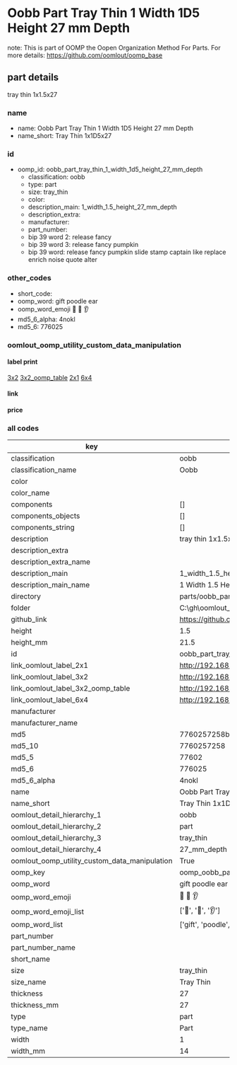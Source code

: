 # Oobb Part Tray Thin 1 Width 1D5 Height 27 mm Depth  

note: This is part of OOMP the Oopen Organization Method For Parts. For more details: https://github.com/oomlout/oomp_base

##  part details
  



tray thin 1x1.5x27



### name
* name: Oobb Part Tray Thin 1 Width 1D5 Height 27 mm Depth
* name_short: Tray Thin 1x1D5x27 
### id
* oomp_id: oobb_part_tray_thin_1_width_1d5_height_27_mm_depth
  * classification: oobb
  * type: part
  * size: tray_thin
  * color: 
  * description_main: 1_width_1.5_height_27_mm_depth
  * description_extra: 
  * manufacturer: 
  * part_number: 
  * bip 39 word 2: release fancy
  * bip 39 word 3: release fancy pumpkin
  * bip 39 word: release fancy pumpkin slide stamp captain like replace enrich noise quote alter

### other_codes
* short_code: 
* oomp_word: gift poodle ear
* oomp_word_emoji :gift: :poodle: :ear:
* md5_6_alpha: 4nokl
* md5_6: 776025






### oomlout_oomp_utility_custom_data_manipulation
#### label print
[3x2](http://192.168.1.245:1112/?label=oomp%204nokl)
[3x2_oomp_table](http://192.168.1.108:1112/?label=oomp%204nokl)
[2x1](http://192.168.1.242:1112/?label=oomp%204nokl)
[6x4](http://192.168.1.55:1112/?label=oomp%204nokl)    

#### link

                              

#### price







### all codes 
| key | value |  
| --- | --- |  
| classification | oobb |  
| classification_name | Oobb |  
| color |  |  
| color_name |  |  
| components | [] |  
| components_objects | [] |  
| components_string | [] |  
| description | tray thin 1x1.5x27 |  
| description_extra |  |  
| description_extra_name |  |  
| description_main | 1_width_1.5_height_27_mm_depth |  
| description_main_name | 1 Width 1.5 Height 27 mm Depth |  
| directory | parts/oobb_part_tray_thin_1_width_1d5_height_27_mm_depth |  
| folder | C:\gh\oomlout_oobb_version_4_generated_parts\parts\oobb_part_tray_thin_1_width_1d5_height_27_mm_depth |  
| github_link | https://github.com/oomlout/oomlout_oomp_part_src/tree/main/parts/oobb_part_tray_thin_1_width_1d5_height_27_mm_depth |  
| height | 1.5 |  
| height_mm | 21.5 |  
| id | oobb_part_tray_thin_1_width_1d5_height_27_mm_depth |  
| link_oomlout_label_2x1 | http://192.168.1.242:1112/?label=oomp%204nokl |  
| link_oomlout_label_3x2 | http://192.168.1.245:1112/?label=oomp%204nokl |  
| link_oomlout_label_3x2_oomp_table | http://192.168.1.108:1112/?label=oomp%204nokl |  
| link_oomlout_label_6x4 | http://192.168.1.55:1112/?label=oomp%204nokl |  
| manufacturer |  |  
| manufacturer_name |  |  
| md5 | 7760257258b6d03488ea3cb95b54bda9 |  
| md5_10 | 7760257258 |  
| md5_5 | 77602 |  
| md5_6 | 776025 |  
| md5_6_alpha | 4nokl |  
| name | Oobb Part Tray Thin 1 Width 1D5 Height 27 mm Depth |  
| name_short | Tray Thin 1x1D5x27  |  
| oomlout_detail_hierarchy_1 | oobb |  
| oomlout_detail_hierarchy_2 | part |  
| oomlout_detail_hierarchy_3 | tray_thin |  
| oomlout_detail_hierarchy_4 | 27_mm_depth |  
| oomlout_oomp_utility_custom_data_manipulation | True |  
| oomp_key | oomp_oobb_part_tray_thin_1_width_1d5_height_27_mm_depth |  
| oomp_word | gift poodle ear |  
| oomp_word_emoji | :gift: :poodle: :ear: |  
| oomp_word_emoji_list | [':gift:', ':poodle:', ':ear:'] |  
| oomp_word_list | ['gift', 'poodle', 'ear'] |  
| part_number |  |  
| part_number_name |  |  
| short_name |  |  
| size | tray_thin |  
| size_name | Tray Thin |  
| thickness | 27 |  
| thickness_mm | 27 |  
| type | part |  
| type_name | Part |  
| width | 1 |  
| width_mm | 14 |  
